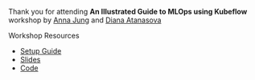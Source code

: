 Thank you for attending **An Illustrated Guide to MLOps using Kubeflow** workshop
 by [Anna Jung](https://github.com/annajung) and [Diana Atanasova](https://github.com/difince)


Workshop Resources
- [Setup Guide]()
- [Slides]()
- [Code]()
